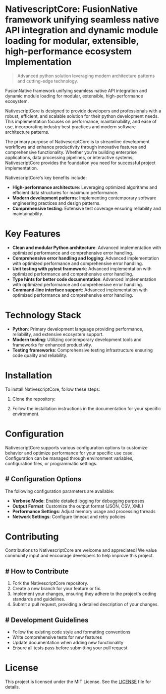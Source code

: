 <!-- fallback_NativescriptCore_20250806225231_58951 -->

# NativescriptCore: FusionNative framework unifying seamless native API integration and dynamic module loading for modular, extensible, high-performance ecosystem Implementation
> Advanced python solution leveraging modern architecture patterns and cutting-edge technology.

FusionNative framework unifying seamless native API integration and dynamic module loading for modular, extensible, high-performance ecosystem.

NativescriptCore is designed to provide developers and professionals with a robust, efficient, and scalable solution for their python development needs. This implementation focuses on performance, maintainability, and ease of use, incorporating industry best practices and modern software architecture patterns.

The primary purpose of NativescriptCore is to streamline development workflows and enhance productivity through innovative features and comprehensive functionality. Whether you're building enterprise applications, data processing pipelines, or interactive systems, NativescriptCore provides the foundation you need for successful project implementation.

NativescriptCore's key benefits include:

* **High-performance architecture**: Leveraging optimized algorithms and efficient data structures for maximum performance.
* **Modern development patterns**: Implementing contemporary software engineering practices and design patterns.
* **Comprehensive testing**: Extensive test coverage ensuring reliability and maintainability.

# Key Features

* **Clean and modular Python architecture**: Advanced implementation with optimized performance and comprehensive error handling.
* **Comprehensive error handling and logging**: Advanced implementation with optimized performance and comprehensive error handling.
* **Unit testing with pytest framework**: Advanced implementation with optimized performance and comprehensive error handling.
* **Type hints for better code documentation**: Advanced implementation with optimized performance and comprehensive error handling.
* **Command-line interface support**: Advanced implementation with optimized performance and comprehensive error handling.

# Technology Stack

* **Python**: Primary development language providing performance, reliability, and extensive ecosystem support.
* **Modern tooling**: Utilizing contemporary development tools and frameworks for enhanced productivity.
* **Testing frameworks**: Comprehensive testing infrastructure ensuring code quality and reliability.

# Installation

To install NativescriptCore, follow these steps:

1. Clone the repository:


2. Follow the installation instructions in the documentation for your specific environment.

# Configuration

NativescriptCore supports various configuration options to customize behavior and optimize performance for your specific use case. Configuration can be managed through environment variables, configuration files, or programmatic settings.

## # Configuration Options

The following configuration parameters are available:

* **Verbose Mode**: Enable detailed logging for debugging purposes
* **Output Format**: Customize the output format (JSON, CSV, XML)
* **Performance Settings**: Adjust memory usage and processing threads
* **Network Settings**: Configure timeout and retry policies

# Contributing

Contributions to NativescriptCore are welcome and appreciated! We value community input and encourage developers to help improve this project.

## # How to Contribute

1. Fork the NativescriptCore repository.
2. Create a new branch for your feature or fix.
3. Implement your changes, ensuring they adhere to the project's coding standards and guidelines.
4. Submit a pull request, providing a detailed description of your changes.

## # Development Guidelines

* Follow the existing code style and formatting conventions
* Write comprehensive tests for new features
* Update documentation when adding new functionality
* Ensure all tests pass before submitting your pull request

# License

This project is licensed under the MIT License. See the [LICENSE](https://github.com/sandibrrm/NativescriptCore/blob/main/LICENSE) file for details.
